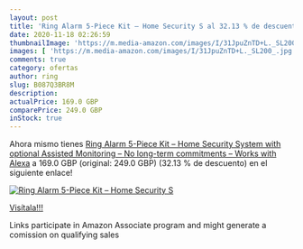 ```yaml
---
layout: post
title: 'Ring Alarm 5-Piece Kit – Home Security S al 32.13 % de descuento'
date: 2020-11-18 02:26:59
thumbnailImage: 'https://m.media-amazon.com/images/I/31JpuZnTD+L._SL200_.jpg'
images: [ 'https://m.media-amazon.com/images/I/31JpuZnTD+L._SL200_.jpg' ]
comments: true
category: ofertas
author: ring
slug: B087Q3BR8M
description:
actualPrice: 169.0 GBP
comparePrice: 249.0 GBP
inStock: true
---
```


Ahora mismo tienes [Ring Alarm 5-Piece Kit – Home Security System with optional Assisted Monitoring – No long-term commitments – Works with Alexa](https://www.amazon.co.uk/dp/B087Q3BR8M/?tag=tolees0a-21) a 169.0 GBP (original: 249.0 GBP) (32.13 %  de descuento) en el siguiente enlace!

[![Ring Alarm 5-Piece Kit – Home Security S](https://m.media-amazon.com/images/I/31JpuZnTD+L._SL200_.jpg)](https://www.amazon.co.uk/dp/B087Q3BR8M/?tag=tolees0a-21)

[Visítala!!!](https://www.amazon.co.uk/dp/B087Q3BR8M/?tag=tolees0a-21)

Links participate in Amazon Associate program and might generate a comission on qualifying sales
